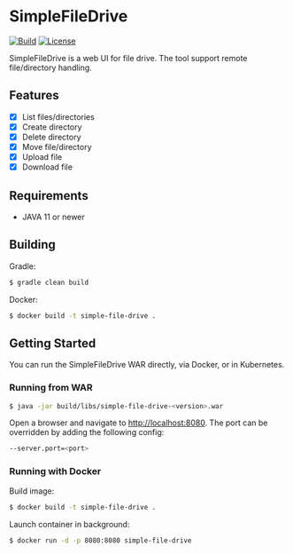 # SimpleFileDrive

[![Build](https://github.com/donghoon-khan/http-file-server/actions/workflows/build.yml/badge.svg)](https://github.com/donghoon-khan/http-file-server/actions/workflows/build.yml)
[![License](https://img.shields.io/badge/License-Apache%202.0-blue.svg)](https://opensource.org/licenses/Apache-2.0)

SimpleFileDrive is a web UI for file drive. The tool support remote file/directory handling.

## Features

- [x] List files/directories
- [x] Create directory
- [x] Delete directory
- [x] Move file/directory
- [x] Upload file
- [x] Download file

## Requirements

- JAVA 11 or newer

## Building

Gradle:

```bash
$ gradle clean build
```

Docker:

```bash
$ docker build -t simple-file-drive .
```

## Getting Started

You can run the SimpleFileDrive WAR directly, via Docker, or in Kubernetes.

### Running from WAR

```bash
$ java -jar build/libs/simple-file-drive-<version>.war
```

Open a browser and navigate to [http://localhost:8080](http://localhost:8080). The port can be overridden by adding the following config:

```bash
--server.port=<port>
```

### Running with Docker

Build image:

```bash
$ docker build -t simple-file-drive .
```

Launch container in background:

```bash
$ docker run -d -p 8080:8080 simple-file-drive
```
